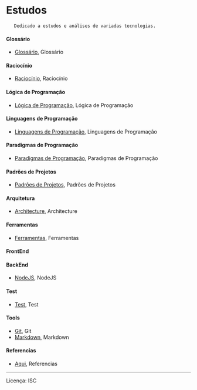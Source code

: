 # Estudos

 ```
 	Dedicado a estudos e análises de variadas tecnologias.
 ```
 #### Glossário
   - [Glossário], Glossário
 #### Raciocínio
   - [Raciocínio], Raciocínio
 #### Lógica de Programação
   - [Lógica de Programação], Lógica de Programação
 #### Linguagens de Programação
   - [Linguagens de Programação], Linguagens de Programação
 #### Paradigmas de Programação
   - [Paradigmas de Programação], Paradigmas de Programação
  #### Padrões de Projetos
   - [Padrões de Projetos], Padrões de Projetos
#### Arquitetura
   - [Architecture], Architecture
#### Ferramentas
   - [Ferramentas], Ferramentas
#### FrontEnd
#### BackEnd
   - [NodeJS], NodeJS
#### Test
   - [Test], Test
#### Tools
   - [Git], Git
   - [Markdown], Markdown
#### Referencias
   - [Aqui], Referencias

[Architecture]: https://github.com/cestrixx/Estudos/tree/master/Architecture
[JavaScript]: https://github.com/cestrixx/Estudos/tree/master/Languages/JavaScript
[NodeJS]: https://github.com/cestrixx/Estudos/tree/master/BackEnd/NodeJS
[Test]: https://github.com/cestrixx/Estudos/tree/master/Test
[Git]: https://github.com/cestrixx/Estudos/tree/master/tools/Git
[Markdown]: https://github.com/cestrixx/Estudos/tree/master/tools/Markdown
[Glossário]: https://github.com/cestrixx/Estudos/tree/master/glossary
[Raciocínio]: https://github.com/cestrixx/Estudos/tree/master/reasoning
[Lógica de Programação]: https://github.com/cestrixx/Estudos/tree/master/programmingLogic
[Linguagens de Programação]: https://github.com/cestrixx/Estudos/tree/master/programmingLanguages
[Paradigmas de Programação]: https://github.com/cestrixx/Estudos/tree/master/paradigms
[Padrões de Projetos]:  https://github.com/cestrixx/Estudos/blob/master/pattern/README.md
[Ferramentas]: https://github.com/cestrixx/Estudos/tree/master/tools
[Aqui]: https://github.com/cestrixx/Estudos/tree/master/References

---
Licença: ISC
